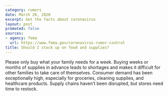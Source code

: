 ```yaml
---
category: rumors
date: March 26, 2020
excerpt: Get the facts about coronavirus
layout: post
promoted: false
sources:
- agency: fema
  url: https://www.fema.gov/coronavirus-rumor-control
title: Should I stock up on food and supplies?
---
```


Please only buy what your family needs for a week. Buying weeks or months of supplies in advance leads to shortages and makes it difficult for other families to take care of themselves. 
Consumer demand has been exceptionally high, especially for groceries, cleaning supplies, and healthcare products. Supply chains haven’t been disrupted, but stores need time to restock.
